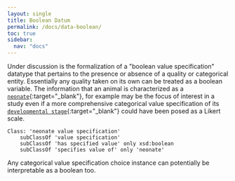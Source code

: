 ```yaml
---
layout: single
title: Boolean Datum
permalink: /docs/data-boolean/
toc: true
sidebar:
  nav: "docs"
---
```


Under discussion is the formalization of a "boolean value specification" datatype that pertains to the presence
or absence of a quality or categorical entity. Essentially any quality taken on its own can be treated as a boolean variable.  The information that an animal is characterized as a [`neonate`](http://www.ebi.ac.uk/efo/EFO_0001372){:target="_blank"}, for example may be the focus of interest in a study even if a more comprehensive categorical value specification of its [`developmental stage`](http://www.ebi.ac.uk/efo/EFO_0000399){:target="_blank"} could have been posed as a Likert scale.

<!-- 
[//]: # (    Class: 'boolean value specification'
        subClassOf 'has specified value' only xsd:boolean
)
[//]: # (        subClassOf 'boolean value specification')
-->

    Class: 'neonate value specification'
        subClassOf 'value specification'
        subClassOf 'has specified value' only xsd:boolean
        subClassOf 'specifies value of' only 'neonate' 

Any categorical value specification choice instance can potentially be interpretable as a boolean too.
